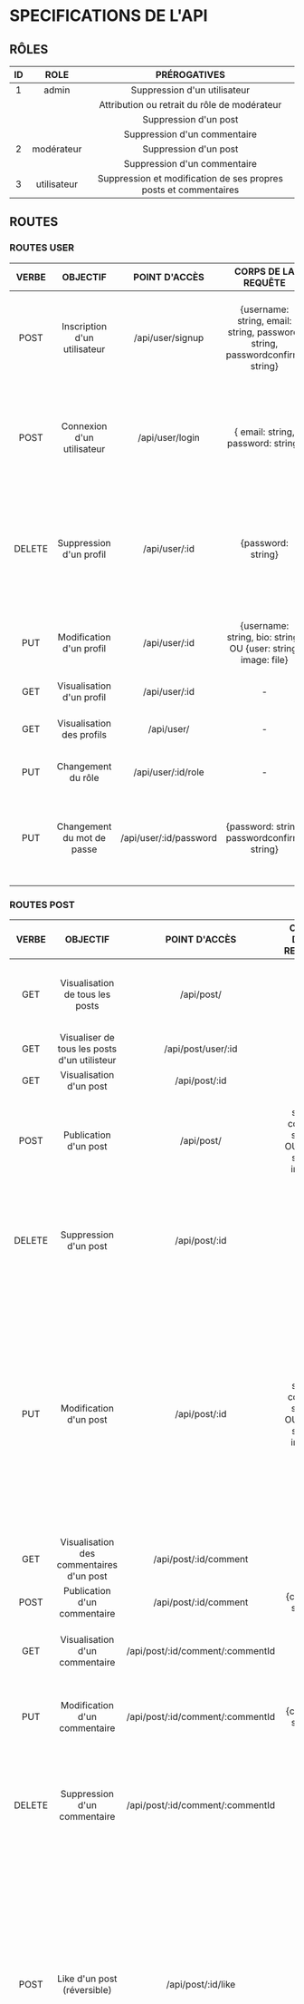 # SPECIFICATIONS DE L'API #

## RÔLES ##
| ID | ROLE | PRÉROGATIVES |
|:---:|:---:|:---:|
| 1 | admin | Suppression d'un   utilisateur |
|  |  | Attribution ou retrait du rôle de modérateur  |
|  |  | Suppression d'un post |
|  |  | Suppression d'un commentaire |
| 2 | modérateur | Suppression d'un post |
|  |  | Suppression d'un commentaire |
| 3 | utilisateur | Suppression et   modification de ses propres posts et commentaires |

## ROUTES ##

### ROUTES USER ###
| VERBE | OBJECTIF | POINT D'ACCÈS | CORPS DE LA   REQUÊTE | REPONSE | FONCTIONNALITÉS |
|:---:|:---:|:---:|:---:|:---:|:---:|
| POST | Inscription   d'un utilisateur | /api/user/signup | {username:   string, email: string, password: string, passwordconfirm: string} | {message:   string} | Hachage   du mot de passe de l'utilisateur et ajout de l'utilisateur à la base de   données. Confirmation du mot de passe choisi par l'utilisateur. |
| POST | Connexion   d'un utilisateur | /api/user/login | {   email: string, password: string} | {userId:   number, role: string, token: string} | Vérification   des informations d'identification de l'utilisateur, renvoie l'id de   l'utilisateur, son role et un token signé qui contient également l'id et le   role. |
| DELETE | Suppression   d'un profil | /api/user/:id | {password:   string} | {message:   string} | Supprime   l'utilisateur avec l'id fourni. L'admin peut supprimer un utilisateur. Un   utilisateur peut supprimer son profil à condition de renseigner son mot de   passe. |
| PUT | Modification   d'un profil | /api/user/:id | {username:   string, bio: string} OU {user:   string, image: file} | {message:   string} | L'utilisateur   peut modifier sa bio et son username uniquement, ou également changer son   image de profil. |
| GET | Visualisation   d'un profil | /api/user/:id | - | user | Renvoie   l'utilisateur avec l'id fourni. |
| GET | Visualisation   des profils | /api/user/ | - | Tableau   d'users | Renvoie   un tableau contenant tous les utilisateurs de la base de données |
| PUT | Changement   du rôle | /api/user/:id/role | - | {message:   string} | Modifie   le role (id) de l'utilisateur avec l'id fourni. |
| PUT | Changement   du mot de passe | /api/user/:id/password | {password:   string, passwordconfirm: string} | {message:   string} | Modifie   le mot de passe de l'utilisateur. Le nouveau mot de passe est haché avant   d'être enregistré dans la base de données |


### ROUTES POST ###
| VERBE | OBJECTIF | POINT D'ACCÈS | CORPS DE LA   REQUÊTE | REPONSE | FONCTIONNALITÉS |
|:---:|:---:|:---:|:---:|:---:|:---:|
| GET | Visualisation   de tous les posts | /api/post/ | - | Tableau   de posts | Renvoie   un tableau contenant tous les posts présents dans la base de donnée, triés du   plus récent au plus ancien. |
| GET | Visualiser   de tous les posts d'un utilisteur | /api/post/user/:id | - | Tableau   de posts | Renvoie   les posts de l'utilisateur avec l'id fourni. |
| GET | Visualisation   d'un post | /api/post/:id | - | post | Renvoie   le post avec l'id fourni. |
| POST | Publication   d'un post | /api/post/ | {title:   string, content: string} OU   {post: string, image: file} | {message:   string} | L'utilisateur   peut créer un post avec ou sans image. |
| DELETE | Suppression   d'un post | /api/post/:id | - | {message:   string} | Un   utilisateur peut supprimer ses propres posts. Les utilisateurs authentifiés   comme admin ou modérateur peuvent supprimer tous les posts. |
| PUT | Modification   d'un post | /api/post/:id | {title:   string, content: string} OU   {post: string, image: file} | {message:   string} | L'utilisateur   peut modifier son propre post selon 4 scénarios. 1. Le post d'origine n'avait   pas d'image et l'utilisateur ajoute une image en modifiant son post. 2. le   post d'origine n'avait pas d'image et l'utilisateur n'en ajoute pas. 3. Le   post d'origine avait une image et l'utilisateur la modifie. 4. Le post   d'origine avait une image et l'utilisateur ne modifie que le contenu. |
| GET | Visualisation   des commentaires d'un post | /api/post/:id/comment | - | Tableau   de comments | Renvoie   les commenaire du post avec l'id fourni. |
| POST | Publication   d'un commentaire | /api/post/:id/comment | {content:   string} | {message:   string} | Ajoute   un commentaire au post avec l'id fourni. |
| GET | Visualisation   d'un commentaire | /api/post/:id/comment/:commentId | - | comment | Renvoie   le commentaire avec le commentid fourni correspondant au post avec l'id   fourni. |
| PUT | Modification   d'un commentaire | /api/post/:id/comment/:commentId | {content:   string} | {message:   string} | Modifie   le contenu du commentaire avec le commentid fourni, correspondant au post   avec l'id fourni. |
| DELETE | Suppression   d'un commentaire | /api/post/:id/comment/:commentId | - | {message:   string} | Un   utilisateur peut supprimer ses propres commentaires. Un utilisateur avec le   rôle d'admin ou de modérateur peut supprimer tous les commentaires. |
| POST | Like   d'un post (réversible) | /api/post/:id/like | - | {message:   string} | Vérifie   que l'utilisateur n'a pas déjà liké le post. Si NON, ajout d'une entrée (user_id + post_id) est ajouté dans la   table like,  comptage du nombre de like   correspondant au post_id et mise à jour du nombre de likes du post. Si OUI, suppression de la ligne   (user_id + post_id) de la table like,    comptage du nombre de like correspondant au post_id et mise à jour du   nombre de likes du post. |
| POST | Like   d'un commentaire (réversible) | /api/post/comment/:id/like | - | {message:   string} | Vérifie   que l'utilisateur n'a pas déjà liké le commentaire. Si   NON, ajout d'une entrée (user_id + comment_id) est   ajouté dans la table like,  comptage du   nombre de like correspondant au comment_id et mise à jour du nombre de likes   du commentaire. Si OUI,   suppression de la ligne (user_id + comment_id) de la table like,  comptage du nombre de like correspondant au   comment_id et mise à jour du nombre de likes du commentaire. |

## STRUCTURE DE LA BASE DE DONNÉES ##

### TABLE USER ###
| CHAMPS | TYPE | DESCRIPTION DU   CONTENU |
|:---:|:---:|---|
| id | Number | Id unique de   l'utilisateur |
| username | String | Nom d'utilisateur   unique |
| email | String | Adresse email unique |
| password | String | Mot de passe de   l'utilisateur |
| imageUrl | String | Avatar de   l'utilisateur |
| bio | String | Biographie de   l'utilisateur |
| role_id | Number | Id du rôle associé à   l'utilisateur |

### TABLE POST ###
| CHAMPS | TYPE | DESCRIPTION |
|---|:---:|---|
| id | Number | Id unique de la   publication |
| title | String | Titre de la   publication |
| content | String | Contenu de la   publication |
| imageUrl | String | Image de la   publication |
| likes | Number | Nombre de likes reçus   par la publication |
| date | Date | Date de publication |
| user_id | Number | Id de l'utilisateur   auteur de la publication |

### TABLE ROLE ###
| CHAMPS  | TYPE | DESCRIPTION |
|---|:---:|---|
| id | Number | Id unique du rôle |
| role | String | Rôle |

### TABLE COMMENT ###
| CHAMPS | TYPE | DESCRIPTION |
|---|:---:|---|
| id | Number | Id unique du   commentaire |
| content | String | Contenu du   commentaire |
| likes | Number | Nombre de likes reçus   par le commentaire |
| date | Date | Date de publication   du commentaire |
| post_id | Number | Id du post associé au   commentaire |
| user_id | Number | Id de l'utilisateur   auteur du commentaire |

### TABLE LIKE ###
| CHAMPS | TYPE | DESCRIPTION |
|---|:---:|---|
| id | Number | Id unique du like |
| post_id | Number | Id de la publication   likée |
| comment_id | Number | Id du commentaire   liké |
| user_id | Number | Id de l'utilisateur   auteur du like |